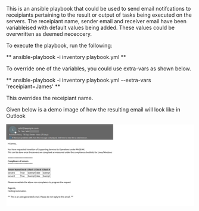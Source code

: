 This is an ansible playbook that could be used to send email notifcations to receipiants pertaining to the result or output of tasks being executed on the servers.
The receipiant name, sender email and receiver email have been variableised with default values being added.
These values could be overwritten as deemed nececcery.

To execute the playbook, run the following:

** ansible-playbook -i inventory playbook.yml **

To override one of the variables, you could use extra-vars as shown below.

** ansible-playbook -i inventory playbook.yml --extra-vars 'receipiant=James' **

This overrides the receipiant name.


Given below is a demo image of how the resulting email will look like in Outlook

![alt text](https://github.com/sahilsuri008/email_notify_setup/blob/master/demo_image.jpg?raw=true)

